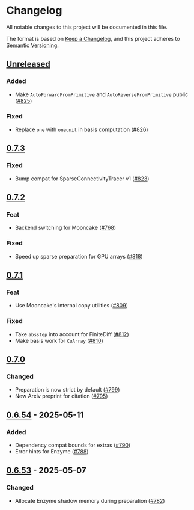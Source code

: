 # Changelog

All notable changes to this project will be documented in this file.

The format is based on [Keep a Changelog](https://keepachangelog.com/en/1.1.0/),
and this project adheres to [Semantic Versioning](https://semver.org/spec/v2.0.0.html).

## [Unreleased]

### Added

- Make `AutoForwardFromPrimitive` and `AutoReverseFromPrimitive` public ([#825])

### Fixed

- Replace `one` with `oneunit` in basis computation ([#826])

## [0.7.3]

### Fixed

- Bump compat for SparseConnectivityTracer v1 ([#823])

## [0.7.2]

### Feat

- Backend switching for Mooncake ([#768])

### Fixed

- Speed up sparse preparation for GPU arrays ([#818])

## [0.7.1]

### Feat

- Use Mooncake's internal copy utilities ([#809])

### Fixed

- Take `absstep` into account for FiniteDiff ([#812])
- Make basis work for `CuArray` ([#810])

## [0.7.0]

### Changed

- Preparation is now strict by default ([#799])
- New Arxiv preprint for citation ([#795])

## [0.6.54] - 2025-05-11

### Added

- Dependency compat bounds for extras ([#790])
- Error hints for Enzyme ([#788])

## [0.6.53] - 2025-05-07

### Changed

- Allocate Enzyme shadow memory during preparation ([#782])

[unreleased]: https://github.com/JuliaDiff/DifferentiationInterface.jl/compare/DifferentiationInterface-v0.7.3...main
[0.7.3]: https://github.com/JuliaDiff/DifferentiationInterface.jl/compare/DifferentiationInterface-v0.7.2...DifferentiationInterface-v0.7.3
[0.7.2]: https://github.com/JuliaDiff/DifferentiationInterface.jl/compare/DifferentiationInterface-v0.7.1...DifferentiationInterface-v0.7.2
[0.7.1]: https://github.com/JuliaDiff/DifferentiationInterface.jl/compare/DifferentiationInterface-v0.7.0...DifferentiationInterface-v0.7.1
[0.7.0]: https://github.com/JuliaDiff/DifferentiationInterface.jl/compare/DifferentiationInterface-v0.6.54...DifferentiationInterface-v0.7.0
[0.6.54]: https://github.com/JuliaDiff/DifferentiationInterface.jl/compare/DifferentiationInterface-v0.6.53...DifferentiationInterface-v0.6.54
[0.6.53]: https://github.com/JuliaDiff/DifferentiationInterface.jl/compare/DifferentiationInterface-v0.6.52...DifferentiationInterface-v0.6.53

[#826]: https://github.com/JuliaDiff/DifferentiationInterface.jl/pull/826
[#825]: https://github.com/JuliaDiff/DifferentiationInterface.jl/pull/825
[#823]: https://github.com/JuliaDiff/DifferentiationInterface.jl/pull/823
[#818]: https://github.com/JuliaDiff/DifferentiationInterface.jl/pull/818
[#812]: https://github.com/JuliaDiff/DifferentiationInterface.jl/pull/812
[#810]: https://github.com/JuliaDiff/DifferentiationInterface.jl/pull/810
[#809]: https://github.com/JuliaDiff/DifferentiationInterface.jl/pull/809
[#799]: https://github.com/JuliaDiff/DifferentiationInterface.jl/pull/799
[#795]: https://github.com/JuliaDiff/DifferentiationInterface.jl/pull/795
[#790]: https://github.com/JuliaDiff/DifferentiationInterface.jl/pull/790
[#788]: https://github.com/JuliaDiff/DifferentiationInterface.jl/pull/788
[#782]: https://github.com/JuliaDiff/DifferentiationInterface.jl/pull/782
[#768]: https://github.com/JuliaDiff/DifferentiationInterface.jl/pull/768